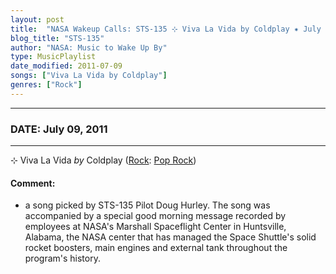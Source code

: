 ```yaml
---
layout: post
title:  "NASA Wakeup Calls: STS-135 ⊹ Viva La Vida by Coldplay ✷ July 09, 2011"
blog_title: "STS-135"
author: "NASA: Music to Wake Up By"
type: MusicPlaylist
date_modified: 2011-07-09
songs: ["Viva La Vida by Coldplay"]
genres: ["Rock"]
---
```


----
### DATE: July 09, 2011
----
⊹ Viva La Vida *by* Coldplay ([Rock](https://www.discogs.com/genre/Rock): [Pop Rock](https://www.discogs.com/style/Pop%20Rock)) <a target="blank_" href="https://www.discogs.com/Coldplay-Viva-La-Vida/master/26631">
    <i class="fas fa-compact-disc"
       title="Discogs entry for this song"
       alt="Discogs entry for this song"
       style="font-size: 1.1em;"></i></a>
    

#### Comment:
* a song picked by STS-135 Pilot Doug Hurley. The song was accompanied by a special good morning message recorded by employees at NASA's Marshall Spaceflight Center in Huntsville, Alabama, the NASA center that has managed the Space Shuttle's solid rocket boosters, main engines and external tank throughout the program's history.



<br/>
<center>
	<a target="_blank"
	   href="https://twitter.com/intent/tweet?hashtags=Space,NASA,Playlist,NASAWakeupCalls,SpaceProgram&text=🚀 {{ page.author}}, '{{ page.songs.first }}' {{ page.title }}, {{ page.date | date: '%B %d, %Y' }}, {{ site.url }}{{ page.url }}&via=nasawakeupcalls"><i class="fab fa-twitter" title="Tweet this page" alt="Tweet this page" style="font-size: 1.3em;"></i></a>
	&nbsp; 	<i class="fas fa-user-astronaut" style="font-size: 1.5em;"></i> &nbsp;
    <a id="custom_amazon_link"
       type="amzn" search="#"
       category="popular music">
    <i class="fab fa-amazon" style="font-size: 1.3em;"></i></a>
</center>

<!-- Randomly resolve an individual entry from a song array -->
<script src="/assets/javascript/seedrandom.min.js"></script>
<script>
  var wake_me_up = ["Viva La Vida by Coldplay"];
  var prng = new Math.seedrandom();
  function randomSong() {
    song = wake_me_up[Math.floor(Math.random() * wake_me_up.length)];
    var amazon_link = document.getElementById("custom_amazon_link");
    amazon_link.setAttribute("search", song);
  }
  window.onload = randomSong();
</script>
